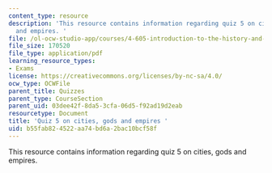 ```yaml
---
content_type: resource
description: 'This resource contains information regarding quiz 5 on cities, gods
  and empires. '
file: /ol-ocw-studio-app/courses/4-605-introduction-to-the-history-and-theory-of-architecture-spring-2012/b55fab824522aa74bd6a2bac10bcf58f_MIT4_605S12_quiz05.pdf
file_size: 170520
file_type: application/pdf
learning_resource_types:
- Exams
license: https://creativecommons.org/licenses/by-nc-sa/4.0/
ocw_type: OCWFile
parent_title: Quizzes
parent_type: CourseSection
parent_uid: 03dee42f-8da5-3cfa-06d5-f92ad19d2eab
resourcetype: Document
title: 'Quiz 5 on cities, gods and empires '
uid: b55fab82-4522-aa74-bd6a-2bac10bcf58f
---
```

This resource contains information regarding quiz 5 on cities, gods and empires. 